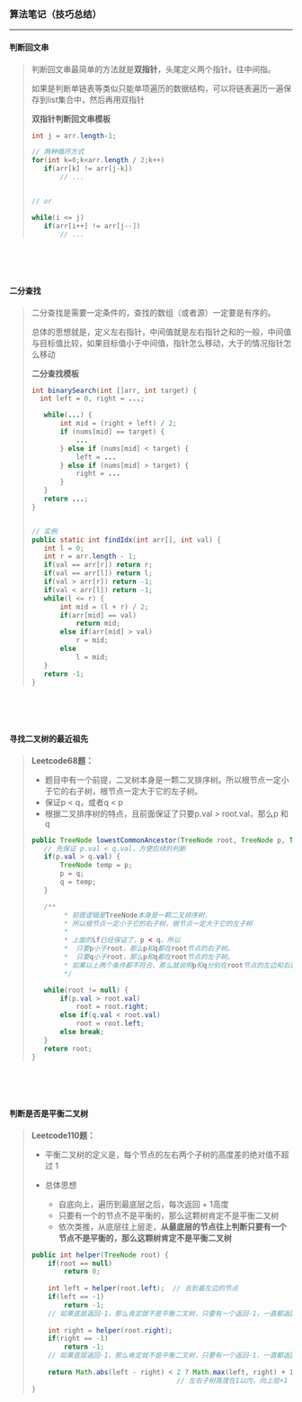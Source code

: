 ### 算法笔记（技巧总结）

****

#### 判断回文串

>判断回文串最简单的方法就是**双指针**，头尾定义两个指针。往中间指。
>
>如果是判断单链表等类似只能单项遍历的数据结构，可以将链表遍历一遍保存到list集合中，然后再用双指针
>
>**双指针判断回文串模板**
>
>```java
>int j = arr.length-1;
>
>// 两种循环方式
>for(int k=0;k<arr.length / 2;k++) 
>    if(arr[k] != arr[j-k])
>        // ...
>
>
>// or
>
>while(i <= j) 
>    if(arr[i++] != arr[j--])
>        // ...
>
>```
>

​						

​						

#### 二分查找

>二分查找是需要一定条件的，查找的数组（或者源）一定要是有序的。
>
>总体的思想就是，定义左右指针，中间值就是左右指针之和的一般，中间值与目标值比较，如果目标值小于中间值，指针怎么移动，大于的情况指针怎么移动
>
>**二分查找模板**
>
>```java
>int binarySearch(int []arr, int target) {
>	int left = 0, right = ...;
>
>    while(...) {
>        int mid = (right + left) / 2;
>        if (nums[mid] == target) {
>            ...
>        } else if (nums[mid] < target) {
>            left = ...
>        } else if (nums[mid] > target) {
>            right = ...
>        }
>    }
>    return ...;
>}
>
>
>// 实例
>public static int findIdx(int arr[], int val) {
>    int l = 0;
>    int r = arr.length - 1;
>    if(val == arr[r]) return r;
>    if(val == arr[l]) return l;
>    if(val > arr[r]) return -1;
>    if(val < arr[l]) return -1;
>    while(l <= r) {
>        int mid = (l + r) / 2;
>        if(arr[mid] == val)
>            return mid;
>        else if(arr[mid] > val)
>            r = mid;
>        else
>            l = mid;
>    }
>    return -1;
>}
>```

​		

​					

#### 寻找二叉树的最近祖先

>**Leetcode68题：**
>
>* 题目中有一个前提，二叉树本身是一颗二叉排序树。所以根节点一定小于它的右子树，根节点一定大于它的左子树。
>* 保证p < q，或者q < p
>* 根据二叉排序树的特点，且前面保证了只要p.val > root.val，那么p 和 q
>
>```java
>public TreeNode lowestCommonAncestor(TreeNode root, TreeNode p, TreeNode q) {
>    // 先保证 p.val < q.val，方便后续的判断
>    if(p.val > q.val) {
>        TreeNode temp = p;
>        p = q;
>        q = temp;
>    }
>
>    /**
>         * 前提逻辑是TreeNode本身是一颗二叉排序树，
>         * 所以根节点一定小于它的右子树，根节点一定大于它的左子树
>         * 
>         * 上面的if已经保证了，p < q。所以
>         *  只要p小于root，那么p和q都在root节点的右子树。
>         *  只要q小于root，那么p和q都在root节点的左子树。
>         * 如果以上两个条件都不符合，那么就说明p和q分别在root节点的左边和右边
>         */
>
>    while(root != null) {
>        if(p.val > root.val)
>            root = root.right;
>        else if(q.val < root.val)
>            root = root.left;
>        else break;
>    }
>    return root;
>}
>```
>

​				

​					

#### 判断是否是平衡二叉树

> **Leetcode110题：**
>
> * 平衡二叉树的定义是，每个节点的左右两个子树的高度差的绝对值不超过 1 
>
> * 总体思想
>   * 自底向上，遍历到最底层之后，每次返回 + 1高度
>   * 只要有一个的节点不是平衡的，那么这颗树肯定不是平衡二叉树
>   * 依次类推，从底层往上层走，**从最底层的节点往上判断只要有一个节点不是平衡的，那么这颗树肯定不是平衡二叉树**
>
> ```java
> public int helper(TreeNode root) {
>     if(root == null) 
>         return 0;
>     
>     int left = helper(root.left);  // 去到最左边的节点
>     if(left == -1)  
>         return -1;
>     // 如果底层返回-1，那么肯定就不是平衡二叉树，只要有一个返回-1，一直都返回-1
>    
>     int right = helper(root.right);
>     if(right == -1)
>         return -1;
>     // 如果底层返回-1，那么肯定就不是平衡二叉树，只要有一个返回-1，一直都返回-1
>     
>     return Math.abs(left - right) < 2 ? Math.max(left, right) + 1 : -1;
>     								  // 左右子树高度在1以内，向上层+1
> }
> ```
>



